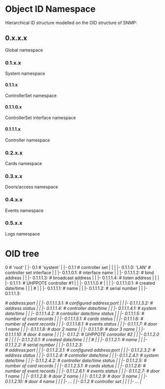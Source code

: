 # Object ID Namespace

Hierarchical ID structure modelled on the OID structure of SNMP:

## 0.x.x.x

Global namespace

### 0.1.x.x

System namespace

#### 0.1.1.x

ControllerSet namespace

#### 0.1.1.0.x

ControllerSet interface namespace

#### 0.1.1.1.x

Controller namespace

### 0.2.x.x

Cards namespace

### 0.3.x.x

Doors/access namespace

### 0.4.x.x

Events namespace

### 0.5.x.x

Logs namespace

# OID tree

0                                                              # 'root'
|
|- 0.1                                                         # 'system'
     |
     |- 0.1.1                                                  # controller set
     |      |
     |      |- 0.1.1.0: 'LAN'                                  # controller set interface
     |      |        |- 0.1.1.0.1: <name>                      # interface name
     |      |        |- 0.1.1.1.2: <bind>                      # bind address
     |      |        |- 0.1.1.1.3: <broadcast>                 # broadcast address
     |      |        |- 0.1.1.1.4: <listen>                    # listen address
     |      |
     |      |- 0.1.1.1: <status>                               # UHPPOTE controller #1
     |      |        |- 0.1.1.1.0                              #
     |      |        |          |- 0.1.1.1.0.1: <created>      # created date/time
     |      |        |                                         #
     |      |        |- 0.1.1.1.1:  <name>                     # name
     |      |        |- 0.1.1.1.2:  <ID>                       # serial number
     |      |        |- 0.1.1.1.3:  <address>                  # address:port
     |      |                   |- 0.1.1.1.3.1: <configured>   # configured address:port
     |      |                   |- 0.1.1.1.3.2: <status>       # address status
     |      |        |- 0.1.1.1.4:  <datetime>                 # controller date/time
     |      |                   |- 0.1.1.1.4.1: <now>          # system date/time
     |      |                   |- 0.1.1.1.4.2: <status>       # controller date/time status
     |      |        |- 0.1.1.1.5:  <cards>                    # number of card records
     |      |                   |- 0.1.1.1.5.1: <status>       # cards status
     |      |        |- 0.1.1.1.6:  <events>                   # number of event records
     |      |                   |- 0.1.1.1.6.1: <status>       # events status
     |      |        |- 0.1.1.1.7:  <door1>                    # door 1 name
     |      |        |- 0.1.1.1.8:  <door2>                    # door 2 name
     |      |        |- 0.1.1.1.9:  <door3>                    # door 3 name
     |      |        |- 0.1.1.1.10: <door4>                    # door 4 name
     |      |
     |      |- 0.1.1.2: <status>                               # UHPPOTE controller #2
     |      |        |- 0.1.1.2.0                              #
     |      |        |          |- 0.1.1.2.0.1: <created>      # created date/time
     |      |        |                                         #
     |      |        |- 0.1.1.2.1:  <name>                     # name
     |      |        |- 0.1.1.2.2:  <ID>                       # serial number
     |      |        |- 0.1.1.2.3:  <address>                  # address:port
     |      |                   |- 0.1.1.2.3.1: <configured>   # configured address:port
     |      |                   |- 0.1.1.2.3.2: <status>       # address status
     |      |        |- 0.1.1.2.4:  <datetime>                 # controller date/time
     |      |                   |- 0.1.1.2.4.1: <now>          # system date/time
     |      |                   |- 0.1.1.2.4.2: <status>       # controller date/time status
     |      |        |- 0.1.1.2.5:  <cards>                    # number of card records
     |      |                   |- 0.1.1.2.5.1: <status>       # cards status
     |      |        |- 0.1.1.2.6:  <events>                   # number of event records
     |      |                   |- 0.1.1.2.6.1: <status>       # events status
     |      |        |- 0.1.1.2.7:  <door1>                    # door 1 name
     |      |        |- 0.1.1.2.8:  <door2>                    # door 2 name
     |      |        |- 0.1.1.2.9:  <door3>                    # door 3 name
     |      |        |- 0.1.1.2.10: <door4>                    # door 4 name
     |      |
     |      |- ...
     |
     |- 0.1.2                                                  # controller set
     |      |
     |
     |- ...
     | 





